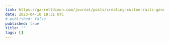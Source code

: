 ```yaml
---
link: https://garrettdimon.com/journal/posts/creating-custom-rails-generators
date: 2023-04-10 18:31 UTC
# published: false
published: true
title: ''
tags: []
---
```



